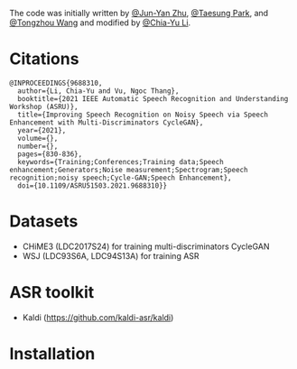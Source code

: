 The code was initially written by [@Jun-Yan Zhu](https://github.com/junyanz), [@Taesung Park](https://github.com/taesungp), and [@Tongzhou Wang](https://github.com/SsnL) and modified by [@Chia-Yu Li](https://github.com/chiayuli).

# Citations
```
@INPROCEEDINGS{9688310,
  author={Li, Chia-Yu and Vu, Ngoc Thang},
  booktitle={2021 IEEE Automatic Speech Recognition and Understanding Workshop (ASRU)}, 
  title={Improving Speech Recognition on Noisy Speech via Speech Enhancement with Multi-Discriminators CycleGAN}, 
  year={2021},
  volume={},
  number={},
  pages={830-836},
  keywords={Training;Conferences;Training data;Speech enhancement;Generators;Noise measurement;Spectrogram;Speech recognition;noisy speech;Cycle-GAN;Speech Enhancement},
  doi={10.1109/ASRU51503.2021.9688310}}

```
# Datasets
* CHiME3 (LDC2017S24) for training multi-discriminators CycleGAN
* WSJ (LDC93S6A, LDC94S13A) for training ASR

# ASR toolkit
* Kaldi (https://github.com/kaldi-asr/kaldi)

# Installation
```
```

